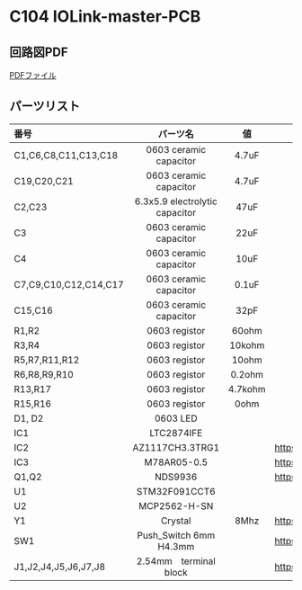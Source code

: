 # C104 IOLink-master-PCB
## 回路図PDF
[PDFファイル](iolink_pcb.pdf)
## パーツリスト
| 番号 | パーツ名 | 値 | その他 |
| :--- | :---: | :---: | :---: |
| C1,C6,C8,C11,C13,C18 | 0603 ceramic capacitor | 4.7uF| Vmax=3.3v|
| C19,C20,C21 | 0603 ceramic capacitor | 4.7uF | Vmax=30v |
| C2,C23 | 6.3x5.9 electrolytic capacitor | 47uF | Vmax=30v |
| C3 | 0603 ceramic capacitor | 22uF |　Vmax=3.3v |
| C4 | 0603 ceramic capacitor | 10uF | Vmax=5v | 
| C7,C9,C10,C12,C14,C17 | 0603 ceramic capacitor| 0.1uF |Vmax=5v |
| C15,C16 |0603 ceramic capacitor | 32pF |Vmax=3.3v|
| R1,R2 |0603 registor|60ohm|||
| R3,R4 |0603 registor|10kohm|||
| R5,R7,R11,R12 |0603 registor|10ohm|||
| R6,R8,R9,R10 | 0603 registor|0.2ohm|||
| R13,R17 | 0603 registor|4.7kohm|||
| R15,R16 | 0603 registor|0ohm|||
| D1, D2| 0603 LED|||
| IC1 | LTC2874IFE ||https://mou.sr/3X1CPJl|
| IC2 | AZ1117CH3.3TRG1||https://akizukidenshi.com/catalog/g/g116155/|
| IC3 | M78AR05-0.5||https://akizukidenshi.com/catalog/g/g107179/|
| Q1,Q2 | NDS9936 ||https://akizukidenshi.com/catalog/g/g116757/|
| U1 | STM32F091CCT6||https://mou.sr/4cnDoBN|
| U2 |MCP2562-H-SN||https://mou.sr/4dl9AXA|
| Y1 | Crystal| 8Mhz |https://akizukidenshi.com/catalog/g/g108667/|
| SW1| Push_Switch 6mm H4.3mm||https://akizukidenshi.com/catalog/g/g115969/|
|J1,J2,J4,J5,J6,J7,J8|2.54mm　terminal block||https://akizukidenshi.com/catalog/g/g114217/|

